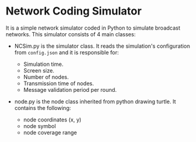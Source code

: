 # Network Coding Simulator

It is a simple network simulator coded in Python to simulate broadcast networks. This simulator consists of 4 main classes:

- NCSim.py is the simulator class. It reads the simulation's configuration from `config.json` and it is responsible for:

  - Simulation time.
  - Screen size.
  - Number of nodes.
  - Transmission time of nodes.
  - Message validation period per round.

- node.py is the node class inherited from python drawing turtle. It contains the following:

  - node coordinates (x, y)
  - node symbol
  - node coverage range
